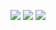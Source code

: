 ![](http://github-profile-summary-cards.vercel.app/api/cards/profile-details?username=mihaigalos&theme=github_dark) 
![](http://github-profile-summary-cards.vercel.app/api/cards/repos-per-language?username=mihaigalos&theme=github_dark) 
![](http://github-profile-summary-cards.vercel.app/api/cards/most-commit-language?username=mihaigalos&theme=github_dark) 
